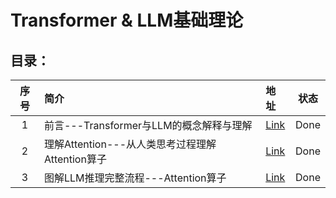 # Transformer & LLM基础理论


## 目录：


| 序号 | 简介       | 地址 |状态 |
|:---:|:----- |:--- |:---:| 
| 1 | 前言---Transformer与LLM的概念解释与理解|[Link](./Transformer_0.md)| Done|
| 2 |理解Attention---从人类思考过程理解Attention算子|[Link](./Transformer_1.md)| Done|
| 3 | 图解LLM推理完整流程---Attention算子|[Link]()| Done|






